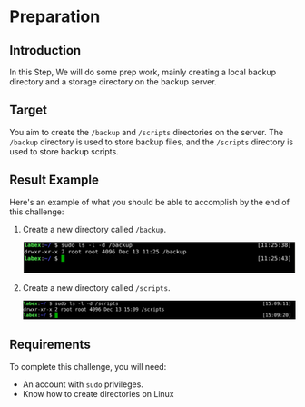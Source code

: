 # Preparation

## Introduction

In this Step, We will do some prep work, mainly creating a local backup directory and a storage directory on the backup server.

## Target

You aim to create the `/backup` and `/scripts` directories on the server. The `/backup` directory is used to store backup files, and the `/scripts` directory is used to store backup scripts.

## Result Example

Here's an example of what you should be able to accomplish by the end of this challenge:

1. Create a new directory called `/backup`.

   ![challenge-linux-backup-log-file-1-1](assets/challenge-linux-backup-log-file-1-1.png)

2. Create a new directory called `/scripts`.

   ![challenge-linux-backup-log-file-1-2](assets/challenge-linux-backup-log-file-1-2.png)

## Requirements

To complete this challenge, you will need:

- An account with `sudo` privileges.
- Know how to create directories on Linux
